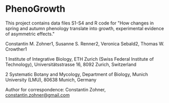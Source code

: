 # PhenoGrowth
This project contains data files S1-S4 and R code for "How changes in spring and autumn phenology translate into growth, experimental evidence of asymmetric effects."


Constantin M. Zohner1, Susanne S. Renner2, Veronica Sebald2, Thomas W. Crowther1

1 Institute of Integrative Biology, ETH Zurich (Swiss Federal Institute of Technology), Universitätsstrasse 16, 8092 Zurich, Switzerland

2 Systematic Botany and Mycology, Department of Biology, Munich University (LMU), 80638 Munich, Germany

Author for correspondence: Constantin Zohner, constantin.zohner@gmail.com
